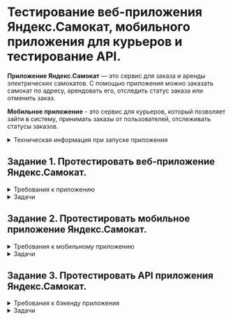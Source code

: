 # Тестирование веб-приложения Яндекс.Самокат, мобильного приложения для курьеров и тестирование API.

**Приложение Яндекс.Самокат** — это сервис для заказа и аренды электрических самокатов. С помощью приложения можно заказать самокат по адресу, арендовать его, отследить статус заказа или отменить заказ.

 **Мобильное приложение** - это сервис для курьеров, который позволяет зайти в систему, принимать заказы от пользователей, отслеживать статусы заказов.

  <details> <summary> Техническая информация при запуске приложения </summary>

#### Предусловия 

1. Тестовый стенд веб-приложения: *https://{id}.serverhub.praktikum-services.ru/*

2. Доступ к базе осуществляется с помощью команды **psql -U morty -d scooter_rent** Пароль: **smith**

### Документация API. 
### 1. Courier

#### Courier - Логин курьера в системе

URL: **POST /api/v1/courier/login**

Параметр: 

| Название                   |  Тип   |                                         Описание                                          |
| -------------------------- | :----: | :---------------------------------------------------------------------------------------: |
| login                      | string |             Логин курьера, записывается в поле **login** таблицы **Couriers**             |
| password                   | string | Пароль курьера, хэш от значения записывается в поле **passwordHash** таблицы **Couriers** |
| firstName (необязательный) | string |            Имя курьера, записывается в поле **firstName** таблицы **Couriers**            |

Запрос: **{    "login": "ninja",**
    **"password": "1234" }**

Успешное создание учетной записи: **HTTP/1.1 201 Created**
**{   ok: true }**

Запрос без логина и пароля: **HTTP/1.1 400 Bad Request**
**{ "message": "Недостаточно данных для создания учетной записи" }**

Запрос с повторяющимся логином:  **HTTP/1.1 409 Сonflict**
**{  "message": "Этот логин уже используется" }**

#### Courier - Удаление курьера

URL: **DELETE /api/v1/courier/:id**

Параметр: 

| Название |  Тип   |                          Описание                          |
| -------- | :----: | :--------------------------------------------------------: |
| id       | string | Номер курьера, хранится в поле **id** таблицы **Couriers** |

Успешное удаление курьера: **HTTP/1.1 200 OK { ok: true }**

Запрос без id: **HTTP/1.1 400 Bad Request**
**{ "message":  "Недостаточно данных для удаления курьера" }**

Запрос с несуществующим id: **HTTP/1.1 404 Not Found**
**{ "message": "Курьера с таким id нет" }**

### 2. Couriers

#### Couriers - Получить количество заказов курьера

URL: **GET /api/v1/courier/:id/ordersCount**

Параметр: 

| Название |  Тип   |                          Описание                          |
| -------- | :----: | :--------------------------------------------------------: |
| id       | number | Номер курьера { "id": 123456 } |

Количество заказов курьера "1": **/v1/courier/1/ordersCount**

Responce success: **HTTP/1.1 200**
**{  "id": "123456",  "ordersCount": "100500" }**

Запрос без номера: **HTTP/1.1 400 Bad Request**
**{ "message":  "Недостаточно данных для поиска" }**

Запрос с несуществующим номером: **HTTP/1.1 404 Not Found**
**{  "message": "Курьер не найден" }**

### 3. Orders
#### Orders - Завершить заказ
URL: **PUT /api/v1/orders/finish/:id**

Параметр: 

| Название |  Тип   |            Описание            |
| -------- | :----: | :----------------------------: |
| id       | number | Номер заказа, хранится в поле **id** таблицы **Orders**|

Запрос: **{ "id": 123 }**

Успешный ответ: **HTTP/1.1 200**
**{  ok: true }**

Запрос без номера: **HTTP/1.1 400 Bad Request**
**{ "message":  "Недостаточно данных для поиска" }**

Запрос с несуществующим номером: **HTTP/1.1 404 Not Found**
**{ "message": "Заказа с таким id не существует" }**

Запрос с несуществующим номером курьера: **HTTP/1.1 404 Not Found**
**{ "message": "Курьера с таким id не существует" }**

Заказ нельзя завершить: **HTTP/1.1 409 Conflict**
**{ "message": "Этот заказ нельзя завершить" }**

#### Orders - Отменить заказ

URL: **PUT /api/v1/orders/cancel**

Параметр: 

| Название |  Тип   |                        Описание                         |
| -------- | :----: | :-----------------------------------------------------: |
| track     | string |	Номер заказа, хранится в поле **track** таблицы **Orders**|

Запрос: **{ "id": 123 }**

Успешный ответ: **HTTP/1.1 200**
**{   ok: true }**
Запрос без номера: **HTTP/1.1 400 Bad Request**
**{ "message":  "Недостаточно данных для поиска" }**

Запрос с несуществующим номером: **HTTP/1.1 404 Not Found
{ "message": "Заказ не найден" }**

Заказ уже в работе: **HTTP/1.1 409 Conflict**
**{ "message": "Этот заказ уже в работе" }**

#### Orders - Получение списка заказов.

URL: **GET /api/v1/orders**

Параметр: 

| Название |  Тип   |                          Описание                          |
| -------- | :----: | :--------------------------------------------------------: |
| courierId |number| Идентификатор курьера. Если указан - возвращает все активные и завершенные заказы этого курьера |

Запрос с номером id курьера "1": **/v1/orders?courierId=1**

Запрос с несуществующим id: **HTTP/1.1 404 Not Found**
**{"message": "Курьер с идентификатором {courierId} не найден" }**
 
#### Orders - Получить заказ по его номеру.

URL: **GET /api/v1/orders**

Параметр: 

| Название  |  Тип   |                                            Описание                                             |
| --------- | :----: | :---------------------------------------------------------------------------------------------: |
| t| number | Трекинговый номер заказа|

Запрос с номером заказа : **/v1/orders/track?t=123456**

Запрос без номера заказа: **HTTP/1.1 400 Bad Request**
**{"message":  "Недостаточно данных для поиска" }**

#### Orders - Принять заказ.

URL: **PUT /api/v1/orders/accept/:id**

Параметр: 

| Название |  Тип   |         Описание         |
| -------- | :----: | :----------------------: |
| id      | number | Номер заказа, хранится в поле **id** таблицы **Orders** |
|courierId| number | id курьера, хранится в поле **id** таблицы **Orders** |

Запрос : **/v1/orders/accept/1?courierId=213**

Успешный ответ: **HTTP/1.1 200**
**{ ok: true }**

Запрос без номера: **HTTP/1.1 400 Bad Request**
**{ "message":  "Недостаточно данных для поиска" }**

Запрос с несуществующим номером: **HTTP/1.1 404 Not Found**
**{ "message": "Заказа с таким id не существует" }**

Запрос с несуществующим номером курьера: **HTTP/1.1 404 Not Found**
**{ "message": "Курьера с таким id не существует" }**

Заказ уже был в работе: **HTTP/1.1 409 Conflict**
**{ "message": "Этот заказ уже в работе" }**

Нет id курьера или id заказа: **HTTP/1.1 400 Conflict**
**{ "message": "Недостаточно данных для поиска" }**
 
#### Orders - Создание заказа.

URL: **POST /api/v1/orders**

Параметр: 

| Название  |  Тип   |     Описание   |
| --------- | :----: | :-----------: |
| firstName | string |Имя заказчика, записывается в поле **firstName** таблицы **Orders**|
| lastName | string | Фамилия заказчика, записывается в поле **lastName** таблицы **Orders** |
| address | string | Адрес заказчика, записывается в поле **address** таблицы **Orders**|
| metroStation| string |Ближайшая к заказчику станция метро, записывается в поле **metroStation** таблицы **Orders** |
| phone | string |Телефон заказчика, записывается в поле **phone** таблицы **Orders** |
| rentTime| number | Количество дней аренды, записывается в поле **rentTime** таблицы **Orders**|
| deliveryDate| string |Дата доставки, записывается в поле **deliveryDate** таблицы **Orders**|
| comment| string |Комментарий от заказчика, записывается в поле **comment** таблицы **Orders**|
| color (необязательный)| string |Предпочитаемые цвета, записываются в поле **color** таблицы **Orders** |

Запрос: {

    "firstName": "Naruto",

    "lastName": "Uchiha",

    "address": "Konoha, 142 apt.",

    "metroStation": 4,

    "phone": "+7 800 355 35 35",

    "rentTime": 5,

    "deliveryDate": "2020-06-06",

    "comment": "Saske, come back to Konoha",

    "color": [
        "BLACK"
    ]
}

Успешное создание заказа: **HTTP/1.1 201 Created**
**{ track: 124124 }**

### Utils
#### Utils - Ping server

URL: **GET /api/v1/ping**
Успешный ответ: **HTTP/1.1 200 Ok pong;**


#### Utils - Поиск станций метро по названию
URL: **GET /api/v1/stations/search**

| Название  |  Тип   |   Описание    |
| --------- | :----: | :-----------: |
| s       | string | Строка для поиска станции |

Поиск метро "Сокол": **/v1/stations/search?s=Сокол**

Успешный поиск:    HTTP/1.1 200 OK
  [

    {
       "number": "4",
       "name": "Сокольники",
       "color": "#D92B2C"
    },

    {
       "number": "26",
       "name": "Сокол",
       "color": "#4DBE52"
    }   

]

 </details>


 ## Задание  1. Протестировать веб-приложение Яндекс.Самокат.

 <details> <summary> Требования к приложению </summary>


### Поддерживаемые окружения

Приложение поддерживает эти браузеры: Яндекс.Браузер не ниже версии
20.0.1, Chrome не ниже версии 85. Будет поддерживаться разрешение экрана
1280x720 и 1920x1080.

### Макеты

Макеты лежат в Figma и расположены по [ссылке](https://www.figma.com/file/vHgTVzFac8zyxhMZ2o4b2m/web)

### Лендинг

Есть заголовок и чертёж самоката. При скролле происходит анимация:
чертёж сменяется фотографией, появляется таблица с описанием самоката.

В шапке лендинга есть две кнопки: **«Заказать», «Статус заказа».**

Появляется запрос на согласие использовать куки.

Если доскроллить до третьего блока, появляется информация: «Как это
работает», «Вопросы о важном».

### Экран «Сделать заказ»

Чтобы сделать заказ, нужно заполнить две формы: **«Для кого самокат», «Про аренду».**

#### Для кого самокат

Поля: «Имя», «Фамилия», «Адрес: куда привезти самокат», «Станция метро»,

«Телефон: на него позвонит курьер».

Все поля обязательные. Если они не заполнены корректно, нельзя перейти на следующую страницу.

Внизу кнопка **«Дальше»**: она переводит на форму **«Про аренду».** 


#### Про аренду

Поля: «Когда привезти самокат», «Срок аренды», «Цвет», «Комментарий».

«Когда привезти самокат», «Срок аренды» — обязательные поля. 

«Цвет», «Комментарий» — необязательные.


#### Кнопка «Назад»

При нажатии пользователь переходит на страницу **«Для кого самокат».** При переключении между страницами введённая информация сохраняется.

#### Кнопка «Заказать». 
Если все поля заполнены корректно, при клике по кнопке **«Заказать»** заказ будет оформлен. Появится всплывающее окно с текстом **«Номер заказа NNNNN. Запишите его: пригодится, чтобы отслеживать статус»** и кнопкой **«Посмотреть статус».** Кнопка **«Посмотреть статус»** ведёт на экран **«Статус заказа»**: в нём уже заполнено поле **«Номер заказа».**


Если не все обязательные поля заполнены корректно, при нажатии на кнопку «Заказать» появится ошибка **«Введите корректный <имя поля>».**

Пользователь может сделать несколько заказов один за другим.

### Экран «Статус заказа»

Если нажать на **«Статус заказа»** в шапке лендинга, появляется поле ввода «Номер заказа». Нужно ввести значение и нажать **Enter.** Если номер заказа введён корректно, появляется информация: 
- Данные заказа пользователя: имя, фамилия, адрес и остальные. Для всех полей действует правило: если текст не умещается в одной строке, он переносится на вторую.
- Цепочка статусов заказа. Текущий статус выделен чёрным, остальные — серые. Если статус пройден, цифра перед ним сменяется на галочку.

Если номер заказа введён некорректно, появляется сообщение об ошибке: **«Такого заказа нет. Точно верный номер?».**

На экране статуса заказа четыре статуса. Активным может быть только один из них — он показывает, на какой стадии находится заказ: 

#### «Самокат на складе». 
Становится активным, когда пользователь сделал заказ.

#### «Курьер едет к вам». 
Становится активным, когда курьер подтвердил у себя в приложении, что принял заказ. Когда статус активен, в подписи появляется имя курьера: **«Курьер Фродо едет к вам».** Если имя курьера слишком длинное и подпись не умещается в одну строчку, текст переносится на вторую строчку.

#### «Ну всё, теперь кататься». 
Становится активным, когда курьер подтвердил завершение заказа. Под заголовком статуса подпись **«Аренда закончится...».** Показываемое время рассчитывается от момента, когда самокат передали пользователю с учётом количества дней. Когда время
аренды заканчивается, статус меняется на «Время аренды кончилось» с подписью **«Скоро курьер заберёт самокат».**

Пользователь может ввести номер другого заказа и посмотреть его статус.

#### Отмена заказа
Есть кнопка **«Отменить заказ».** Если кликнуть по ней, появится всплывающее окно с текстом **«Хотите отменить заказ?»** На всплывающем окне две кнопки: **«Отменить», «Назад».**

Если кликнуть по **«Назад»**, пользователь вернётся на страницу статуса заказа.

Если кликнуть по **«Отменить»**, появится всплывающее окно с текстом **«Заказ отменён. Возвращайтесь, мы всегда вас ждём»** и кнопкой **«Хорошо».** Кнопка **«Хорошо»** ведёт на главную страницу лендинга.

Пользователь может отменить заказ, пока курьер не взял его в работу. Когда заказ уже у курьера, кнопка **«Отменить заказ»** будет некликабельной.

Отменённый заказ удаляется из системы. Пользователь не может его
посмотреть.

#### Просроченный заказ
Заказ считается просроченным, если курьер не успел выполнить его
вовремя. Например, пользователь заказал самокат на 1 января. Если 1 января самокат не доставлен до 23:59, этот заказ — просроченный.

Если заказ просрочен, его статус меняется на **«Курьер задерживается»,** а подпись — на **«Не успеем привезти самокат вовремя. Чтобы уточнить статус заказа, позвоните в поддержку: 0101».** Статус и подпись подсвечиваются красным.

Если пользователю доставили просроченный заказ, отсчёт времени до конца аренды начинается с момента получения заказа.

### Доработка фронтенда

В цепочку статусов добавлен пятый статус: **«Время аренды кончилось».** Это фича, которую реализовали только во фронтенде, и бэкенд ещё не готов. Раньше этот текст появлялся на месте четвёртого статуса — в момент, когда время аренды заканчивалось. Теперь текст в четвёртом статусе не меняется: он просто становится серым, как и остальные статусы.

Пример ответа описан в документации к **API** в блоке **Orders** — Получить заказ по его номеру.

Номер нового статуса в запросе = **3.**

##### Ограничения полей

| Наименование | Тип поля | Возможные значения | Обязательность |
| ------------ | :----------: | :-----------: | :--------------------------: |
| Имя   | текстовое поле | Только русские буквы, пробел, тире. Длина не менее 2 и не более 15 символов. При некорректном вводе подсвечивается красным. Текст ошибки «Введите корректное имя». |  Да  |
| Фамилия  | текстовое поле | Только русские буквы. Длина не менее 2 и не более 15 символов. При некорректном вводе подсвечивается красным, появляется текст ошибки «Введите корректную фамилию». | Да |
| Адрес | текстовое поле | Только русские буквы, цифры, пробел, тире, точка, запятая. Длина не менее 5 и не более 50 символов. Пробелы до и после адреса удаляются при снятии фокуса. При некорректном вводе подсвечивается красным, появляется текст ошибки «Введите корректный адрес».  |  Да |
| Станция метро | текстовое поле с саджестом | Станции метро Москвы. Список метро зашит на стороне бэкенда (в API)   | Да  |
| Телефон | текстовое поле |Только цифры и знак «+». Длина: - 11 символов, если без знака «+». Длина: - 12 символов, если со знаком «+».  При некорректном вводе подсвечивается красным. Текст ошибки «Введите корректный телефон»| Да  |
| Дата доставки | выпадающий календарь. Появляется при клике на поле ввода  | Выбрать дату можно только с завтрашнего дня. На календаре открывается текущий месяц. Вводить значения вручную в поле нельзя. Когда пользователь выбирает дату, значение сразу подставляется в поле. Пользователь может выбрать другую дату, поле подсвечивается синим.  | Да  |
| Срок аренды  | выпадающий список| Можно выбрать от 1 до 7 суток. | Да  |
| Цвет  | чек-бокс |Чёрный жемчуг, серая безысходность. Можно выбрать как один, так и оба варианта.  | Нет |
| Комментарий | текстовое поле | Только русские буквы, цифры, пробел, тире, точка, запятая. Длина не более 24 символов. | Нет |

### FAQ

#### Сколько это стоит? И как оплатить?
Сутки — 400 рублей. Оплата курьеру — наличными или картой.

#### Вы привозите зарядку вместе с самокатом?
Самокат приезжает к вам с полной зарядкой. Этого хватит на восемь суток — даже если будете кататься без передышек и во сне. Зарядка не понадобится.

#### Сможете привезти самокат прямо сегодня?
Только начиная с завтрашнего дня. Но скоро станем расторопнее.

#### Хочу сразу несколько самокатов! Так можно?
Пока что так: один заказ — один самокат. Если хотите покататься с друзьями, можете просто сделать несколько заказов.

#### Можно ли продлить заказ или вернуть самокат раньше?
Пока что нет! Если что-то срочное — всегда можно позвонить в поддержку по номеру 0101.

#### Можно ли отменить заказ?
Да, отменить можно, пока курьер не выдвинулся к вам с самокатом. Штрафа не будет, объяснительной записки не попросим.

#### Как рассчитывается время аренды?
Допустим, вы оформляете заказ на 8 мая. Мы привозим самокат в эту дату до конца дня. Отсчёт времени аренды начинается с момента, когда вы оплатите заказ курьеру. Если мы привезли самокат 8 мая в 20:30, суточная аренда закончится 9 мая в 20:30.

#### Я живу за МКАДом, привезёте?
Да, обязательно. Всем самокатов! И Москве, и Московской области.

</details>

 <details> <summary> Задачи </summary>

#### Постановка задачи 
1. Составить чек-лист по требованиям к экрану **«Статус заказа».**

2. Для экрана **«Сделать заказ»** составить проверки на валидацию полей. Заполнить их в виде таблицы.

3. Провести тестирование всей функциональности не только по получившимся чек-листам и таблицам, но и по остальным макетам и требованиям. Проверять главную страницу (лендинг) не нужно. Результаты поместить на вкладку «Задание 1: баги вне тестовой документации».

4. В чек-листе должны быть результаты выполненных тестов и заведённые баг-репорты.

5. Баги, найденные вне тестовой документации, поместить на вкладку **«Задание 1: баги вне тестовой документации».**

 </details>

## Задание 2. Протестировать мобильное приложение Яндекс.Самокат.

 <details> <summary> Требования к мобильному приложению </summary>

### Макеты

Макеты лежат в Figma и расположены по [ссылке](https://www.figma.com/design/kqLqPvSvjLVLomkdadkAnk/mobile?node-id=0-1&node-type=canvas&t=fWPobsp5MBXUlSjb-0)

### Экран вход

1. При первом входе в приложение появляется экран авторизации с
логином и паролем.
2. Если курьер уже авторизовался, он видит экран списка заказов по
умолчанию.
3. На экране два поля ввода: под логин и пароль. Есть кнопка «Войти».
4. Если тапнуть по «Не помню пароль», появится уведомление с текстом «Свяжитесь с менеджером: 0101» и кнопка «Ок».
5. Пользователь может выйти из приложения с любого экрана. Тогда при входе он снова попадёт на экран авторизации.

### Экран «Список заказов»

На экране две вкладки: «Все», «Мои».

На вкладке **«Все»** курьеры видят один и тот же список заказов: это заказы без исполнителей.

Как только один из курьеров принимает заказ, он перемещается во вкладку **«Мои».** Остальные курьеры перестают его видеть.

Внутри вкладки **«Мои»** курьер видит заказы, которые он принял.
Чтобы список обновился, нужно потянуть за экран вниз (англ. *pull-to-refresh*).

При *pull-to-refresh*:
1. Для вкладки «Все»: заказы, которые принял другой курьер, пропадают из списка.
2. Для вкладки «Все»: заказы, которые отменил пользователь, удаляются.
3. Для вкладок «Все» и «Мои»: карточки сортируются по дате доставки, которую указал пользователь. Просроченные заказы — сверху.

При каких действиях список заказов обновляется:
1. При *pull-to-refresh*.
2. Если перейти во вкладку **«Мои»** на главном экране, а потом вернуться назад во вкладку **«Все»**.
3. Если применить фильтр по станции метро.

При каких действиях список заказов не обновляется:
1. Если принять заказ, он перемещается в **«Мои»**, но остальной список не обновляется.

Функциональность экрана **«Список заказов»**:
1. Когда нет заказов, отображается экран **«Заказов нет»**. Чтобы обновить экран, нужно сделать *pull-to-refresh*.
2. Когда пользователь делает заказ, появляется короткая версия карточки заказа.
3. Список заказов сортируется по приоритетности доставки:
просроченные — *сверху*. Просроченным считается заказ, который не
доставлен клиенту до *23:59* в нужный день. Рамка и дата просроченной карточки подсвечивается красным цветом, жирность текста — *Medium*. Условие работает для списков заказов **«Все»** и **«Мои»**.
4. Внутри вкладки **«Все»** есть фильтр по выбору метро. С его помощью курьер может настроить, заказы на каких станциях он хочет видеть. По тапу на фильтр открывается список: он формируется из тех станций, на которые уже есть заказы. Если есть два и более заказа с одинаковым метро, в фильтре появляется только одно наименование: одинаковые станции не дублируются.
5. Карточка фильтра увеличивается по мере добавления станций метро. В карточку вмещается максимум 8 станций: начиная с девятой появляется скролл.
6. Карточка заказа может быть в краткой или полной версии.
- Поля для краткой версии: **«Адрес»**, **«Дата доставки»**, выбранная станция метро.
- Поля для полной версии: **«Адрес»**, **«Дата доставки»**, выбранная станция метро. Добавляется **«Имя»**, **«Фамилия»**, **«Телефон»**, **«Цвет»**, **«Комментарий»**. Если пользователь не заполнил поле **«Цвет»**, пишется *«любой»*.
7. Переключить версию карточки можно через тап по карточке. Это
работает для вкладок **«Все»** и **«Мои»**.
8. При переходе в полный режим карточки кнопка **«Принять»** остаётся на месте. Карточки, которые идут следом, сдвигаются вниз.
9. Чтобы принять заказ, нужно тапнуть по кнопке **«Принять»**. Это работает и для краткой, и для полной версий карточки.
10. При тапе по кнопке появляется уведомление с текстом **«Хотите принять заказ?»** и две кнопки **«Да»** и **«Нет»**. Тап по **«Нет»** возвращает обратно на список заказов, кнопка **«Принять»** остаётся активной. Тап по **«Да»** подтверждает принятие заказа.
11. Чужой или отменённый заказ принять нельзя. Появляется сообщение: **«Ты не можешь принять заказ. Его взял уже другой курьер или пользователь отменил его»**.
12. Когда заказ принят, карточка уезжает из списка **«Все»** — с анимацией движения вверх. У вкладки **«Мои»** появляется синяя точка — она обозначает, что во вкладке появился новый принятый заказ.
13. Логика работы синей точки: появляется, если есть непросмотренные карточки во вкладке **«Мои»**. Автоматическое переключение на вкладку **«Мои»** не происходит.
14. Карточка, которую принял курьер, помещается во вкладку **«Мои»**. Кнопка меняется на **«Завершить»**. Завершить заказ можно тапом по кнопке **«Завершить»** — как в коротком, так и в полном виде карточки.
15. Если нажать на **«Завершить»**, появляется уведомление **«Вы завершили заказ?»** и две кнопки — **«Да»** и **«Нет»**. Тап по **«Нет»** возвращает обратно на список заказов, кнопка **«Завершить»** остаётся активной. Тап по **«Да»** подтверждает завершение заказа.
16. Когда заказ завершён, карточка заказа перемещается в самый низ
списка. Если заказ был просрочен, но потом выполнен, карточка не
подсвечивается красным.
17. Завершённые заказы сортируются по времени выполнения: чем раньше завершён заказ, тем он ниже.


### Нотификация.

1. **Уведомление приходит, когда осталось 2 часа, чтобы выполнить заказ. Заказ нужно доставить в день, который указал пользователь, до *23:59*. Например, заказ на 8 мая. Если в *21:59* 8 мая курьер ещё не доставил самокат, ему приходит пуш-уведомление.**
2. **Уведомление содержит такой текст: «2 часа до конца заказа. Заказ «ул Комнатная 12-14» нужно выполнить до времени N. Если не успеваете, предупредите поддержку: 0101»**
3. **Переход по нотификации ведёт в приложение на вкладку «Мои»**

### Отсутствие интернет-соединения

1. **Если нет интернет-соединения, отображается всплывающее окно «Отсутствует интернет-соединение». Оно появляется, если тапнуть по любой активной кнопке на любом экране. Пропадает только по тапу по кнопке «Ок».**
2. **Когда пользователь тапнул по кнопке «Ок», всплывающее уведомление закрывается. Если интернета всё ещё нет, процесс повторяется: тап по любой активной зоне ведёт на всплывающее уведомление «Отсутствует интернет-соединение».**

### Ориентация
Приложение только в портретной ориентации.

#### Ограничение полей
| Элемент |          Требования          |
| -------- | :-----------------------: |
| Логин     | Только английские буквы. Длина текста не менее 2 и не более более 10 символов. При некорректном вводе логина или пароля появляется уведомление **«Неверный логин или пароль»**.|
| Пароль     | Только целые числа. Длина 4 символа — не больше и не меньше. При некорректном вводе логина или пароля появляется уведомление **«Неверный логин или пароль».**|

</details>

<details> <summary> Задачи </summary>

#### Постановка задачи 
1. Спроектировать тест-кейсы и протестировать функциональность, которая выделена жирным шрифтом. 
2. Написать кейсы на вёрстку по макетам к этой функциональности.
3. Приложить тест-кейсы проверки приложения в шаблон внутри вкладки «Задание 2: тест-кейсы». 
4. В тест-кейсах должны быть результаты проверок и заведённые баг-репорты.

</details>

## Задание 3. Протестировать API приложения Яндекс.Самокат.

 <details> <summary> Требования к бэкенду приложения </summary>


### Технологии

Язык приложения — *JavaScript.* 
Выполняется в среде *Node.js v12.17.0.*
Доступ к приложению по протоколу *HTTP 1.1.*

### Общие требования

Приложение использует базу данных. БД — **PostgreSQL.** Приложение
взаимодействует с БД через npm-пакет  *sequelize*  поверх пакета  *pg .sequelize*  — ORM для работы с различными БД в *node.js*.

Запросы логируются через модуль *winston* . Документация к приложению осуществляется с помощью модуля  *apidoc* .

Приложение должно отвечать требованиям *REST*.

В приложении должен быть глобальный обработчик ошибок. При
возникновении исключений они должны быть обработаны, а приложение
должно продолжить работу.

Ошибки приложения (неуспешно обработанные запросы, исключения; ответы, отличные от 2XX) должны логироваться в отдельный файл  *error.log*

### Требования к URL
#### Вспомогательные URL

- Должен присутствовать URL, через который можно проверить, что бэкенд запущен и принимает запросы. При успешном ответе должен вернуться статус *200 OK*.
- Должен присутствовать URL, через который работает поиск станций
метро. В случае успешного поиска должны вернуться номер станции, её цвет и название. Если станций несколько, для каждой должны
возвращаться номер, цвет и название. Если станция не найдена, должен вернуться пустой список.

#### URL для курьеров
- **Должен присутствовать URL: при обращении к нему курьер может зарегистрироваться в приложении. URL должен принимать логин, пароль и имя курьера. Логин, хэш пароля и имя курьера должны записываться в поля  login , passwordHash и firstName таблицы Couriers. В поле passwordHash хранится хэш пароля, генерируется стандартными функциями, поэтому соответствие хэш-пароль проверить можно через авторизацию.**

- **Поле login должно быть уникальным. При успешной регистрации соответствующая запись должна появиться в базе. При неуспешной должна вернуться ошибка. Подробнее об ошибках в документации /docs/#api-Courier-CreateCourier**

- Должен присутствовать URL для входа в учётную запись курьером. На вход должны отправляться логин и пароль курьера. При успешном входе должен вернуться  id  курьера. Если войти не удалось, должна вернуться ошибка.
  
- **Должен присутствовать URL для удаления учётной записи курьера. На вход должен подаваться id курьера в таблице Couriers. При удалении связанные заказы в таблице Orders должны быть стёрты.**
  
#### URL для заказов
 Каждый раз, когда какой-нибудь из URL возвращает полные данные о заказе, ответ должен содержать и статус каждого заказа. В статусе должны быть такие значения:

- 0 — заказ создан, больше ничего с ним не происходило;

- 1 — заказ принят курьером;

- 2 — заказ завершён;

- -1 — заказ отменён.

Статус должен вычисляться относительно значений полей в БД в
таблице **Orders** (см. пункт «Описание содержимого базы данных»). Поля указаны в порядке приоритетности:
- *finished = true -> status = 2*
- *cancelled = true -> status = -1*
- *inDelivery = true -> status = 1*
- *Остальные случаи  -> status = 0*
  
Должен присутствовать URL для создания заказа. При создании заказа
указываются следующие параметры:
- имя;
- фамилия;
- адрес;
- ближайшая станция метро;
- телефон;
- количество дней аренды;
- дата доставки;
- комментарий;
- список подходящих цветов.
  
При создании заказа ему должен быть присвоен индивидуальный номер для отслеживания.

Переданные параметры записываются в таблицу **Orders** следующим образом:
- имя: *firstName*
- фамилия: *lastName*
- адрес: *address*
- ближайшая станция метро: *metroStation*
- телефон: *phone*
- количество дней аренды: *rentTime*
- дата доставки: *deliveryDate*
- комментарий: *comment*
- список подходящих цветов: *color*
- номер отслеживания: *track*
Если заказ создан успешно, должен вернуться его номер отслеживания. В противном случае должна вернуться ошибка. Подробнее об ошибках в документации: */docs/#api-Orders-CreateOrder*

- **Должен присутствовать URL для получения данных о заказе по его
номеру отслеживания. На вход должен подаваться номер. Если
соответствующий заказ найден, должны вернуться данные о
нём. Иначе должна вернуться ошибка.**

- Должен присутствовать URL для принятия заказа курьером. URL принимает номер отслеживания заказа и id курьера. Если при принятии заказа возникли проблемы, должна вернуться ошибка.
Должен присутствовать URL для отмены заказа. URL принимает номер для отслеживания заказа. В случае неуспешной отмены должна вернуться ошибка.
- Должен присутствовать URL для завершения заказа. На вход подаётся номер заказа. В случае неуспешного завершения должна вернуться ошибка.
- Должен присутствовать URL для получения всех заказов, которые
соответствуют заданным параметрам. Параметры поиска — ближайшая
станция метро и id курьера. Также должны быть переданы ограничения по количеству выводимых записей на странице и номер страницы. Подробнее об ошибках и кейсах применения в документации: */docs/#api-OrdersGetOrdersPageByPage*
- Должен присутствовать URL для получения количества выполненных
заказов курьера. На вход должен подаваться id курьера. Подробнее об ошибках и кейсах использования в документации: */docs/#api-CouriersGetOrdersCountByCourierId*

#### Ограничение полей
| Элемент | Требования  | Обязательность|
| ------- | :-----------: |:-----------: |
| login  |Только английские буквы. Длина текста не менее 2 и не более более 10 символов. |Да|
| firstName |Только английские и русские буквы. Длина текста не менее 2 и не более более 10 символов. |Нет|
| password |Только целые числа. Длина 4 символа — не больше и не меньше. |Нет|

### Описание содержимого базы данных
БД состоит из двух таблиц: **Couriers** и **Orders**. Первая таблица содержит данные о курьерах, вторая — данные о заказах.

#### Couriers
| Название   |  Тип   | Назначение |
| --------- | :--------: | :------------: |
| login     | строка  | логин курьера  |
| passwordHash  | строка| захэшированный пароль курьера  |
| firstName  | строка | имя курьера  |


#### Orders

| Название     |  Тип   |          Назначение           |
| ------------ | :----: | :---------------------------: |
| courierId  | число | поле, связывающее эту таблицу с таблицей **Couriers** |
| firstName | строка | имя заказчика |
| lastName | строка |  фамилия заказчика  |
|address | строка | адрес  |
|metroStation  | строка | ближайшая станция метро  |
|phone  | строка | номер телефона |
|rentTime  | число| срок аренды |
|deliveryDate  | дата | дата доставки |
|track  | число| номер отслеживания  |
| color | массив строк | предпочитаемые цвета самоката  |
|comment  | строка | комментарий курьеру  |
| cancelled | логический  | заказ отменён  |
|finished  | логический | заказ доставлен  |
|inDelivery  | логический | заказ в процессе доставки  |

</details>

<details> <summary> Задачи </summary>

#### Постановка задачи 
1. Разработать чек-лист и протестировать API по требованиям, которые выделены жирным шрифтом.
2. Приложить чек-лист проверки API в шаблон — вкладка «Задание 3: чек-лист». 
3. В чек-листе должны быть результаты выполнения тестов и заведённые баг-репорты.

</details>